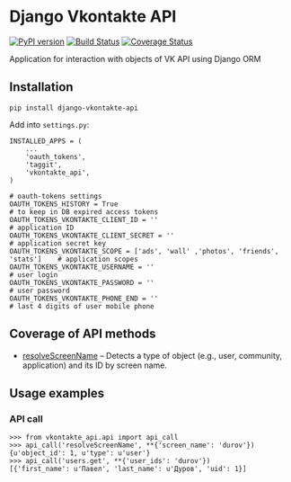 Django Vkontakte API
====================

[![PyPI version](https://badge.fury.io/py/django-vkontakte-api.png)](http://badge.fury.io/py/django-vkontakte-api) [![Build Status](https://travis-ci.org/ramusus/django-vkontakte-api.png?branch=master)](https://travis-ci.org/ramusus/django-vkontakte-api) [![Coverage Status](https://coveralls.io/repos/ramusus/django-vkontakte-api/badge.png?branch=master)](https://coveralls.io/r/ramusus/django-vkontakte-api)

Application for interaction with objects of VK API using Django ORM

Installation
---------

    pip install django-vkontakte-api

Add into `settings.py`:

    INSTALLED_APPS = (
        ...
        'oauth_tokens',
        'taggit',
        'vkontakte_api',
    )

    # oauth-tokens settings
    OAUTH_TOKENS_HISTORY = True                                                     # to keep in DB expired access tokens
    OAUTH_TOKENS_VKONTAKTE_CLIENT_ID = ''                                           # application ID
    OAUTH_TOKENS_VKONTAKTE_CLIENT_SECRET = ''                                       # application secret key
    OAUTH_TOKENS_VKONTAKTE_SCOPE = ['ads', 'wall' ,'photos', 'friends', 'stats']    # application scopes
    OAUTH_TOKENS_VKONTAKTE_USERNAME = ''                                            # user login
    OAUTH_TOKENS_VKONTAKTE_PASSWORD = ''                                            # user password
    OAUTH_TOKENS_VKONTAKTE_PHONE_END = ''                                           # last 4 digits of user mobile phone

Coverage of API methods
-----------------------

* [resolveScreenName](http://vk.com/dev/resolveScreenName) – Detects a type of object (e.g., user, community, application) and its ID by screen name.

Usage examples
---------------------

### API call

    >>> from vkontakte_api.api import api_call
    >>> api_call('resolveScreenName', **{'screen_name': 'durov'})
    {u'object_id': 1, u'type': u'user'}
    >>> api_call('users.get', **{'user_ids': 'durov'})
    [{'first_name': u'Павел', 'last_name': u'Дуров', 'uid': 1}]
